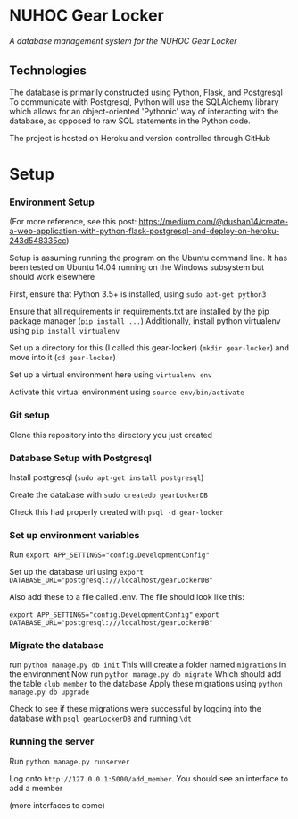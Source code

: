 # NUHOC Gear Locker
###### A database management system for the NUHOC Gear Locker

## Technologies
The database is primarily constructed using Python, Flask, and Postgresql
To communicate with Postgresql, Python will use the SQLAlchemy library which allows for an object-oriented 'Pythonic' way of interacting with the database, as opposed to raw SQL statements in the Python code.

The project is hosted on Heroku and version controlled through GitHub

# Setup

### Environment Setup
(For more reference, see this post:
https://medium.com/@dushan14/create-a-web-application-with-python-flask-postgresql-and-deploy-on-heroku-243d548335cc)

Setup is assuming running the program on the Ubuntu command line. It has been tested on Ubuntu 14.04 running on the Windows subsystem but should work elsewhere

First, ensure that Python 3.5+ is installed, using `sudo apt-get python3`

Ensure that all requirements in requirements.txt are installed by the pip package manager (`pip install ...`)
Additionally, install python virtualenv using `pip install virtualenv`

Set up a directory for this (I called this gear-locker) (`mkdir gear-locker`) and move into it (`cd gear-locker`)

Set up a virtual environment here using `virtualenv env`

Activate this virtual environment using `source env/bin/activate`

### Git setup

Clone this repository into the directory you just created

### Database Setup with Postgresql
Install postgresql (`sudo apt-get install postgresql`)

Create the database with `sudo createdb gearLockerDB`

Check this had properly created with `psql -d gear-locker`

### Set up environment variables

Run `export APP_SETTINGS="config.DevelopmentConfig"`

Set up the database url using `export DATABASE_URL="postgresql:///localhost/gearLockerDB"`

Also add these to a file called .env. The file should look like this:

`export APP_SETTINGS="config.DevelopmentConfig"`
`export DATABASE_URL="postgresql:///localhost/gearLockerDB"`

### Migrate the database

run `python manage.py db init`
This will create a folder named `migrations` in the environment
Now run `python manage.py db migrate`
Which should add the table `club_member` to the database
Apply these migrations using `python manage.py db upgrade`

Check to see if these migrations were successful by logging into the database with `psql gearLockerDB` and running `\dt`

### Running the server
Run `python manage.py runserver`

Log onto `http://127.0.0.1:5000/add_member`. You should see an interface to add a member 

(more interfaces to come) 

